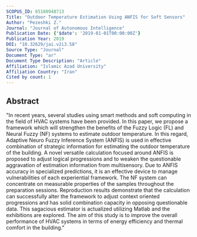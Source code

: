 ```yaml
---
SCOPUS_ID: 85108948713
Title: "Outdoor Temperature Estimation Using ANFIS for Soft Sensors"
Author: "Pezeshki Z."
Journal: "Journal of Autonomous Intelligence"
Publication Date: {'$date': '2019-01-01T00:00:00Z'}
Publication Year: 2019
DOI: "10.32629/jai.v2i3.58"
Source Type: "Journal"
Document Type: "ar"
Document Type Description: "Article"
Affiliation: "Islamic Azad University"
Affiliation Country: "Iran"
Cited by count: 1
---
```


## Abstract
"In recent years, several studies using smart methods and soft computing in the field of HVAC systems have been provided. In this paper, we propose a framework which will strengthen the benefits of the Fuzzy Logic (FL) and Neural Fuzzy (NF) systems to estimate outdoor temperature. In this regard, Adaptive Neuro Fuzzy Inference System (ANFIS) is used in effective combination of strategic information for estimating the outdoor temperature of the building. A novel versatile calculation focused around ANFIS is proposed to adjust logical progressions and to weaken the questionable aggravation of estimation information from multisensory. Due to ANFIS accuracy in specialized predictions, it is an effective device to manage vulnerabilities of each experiential framework. The NF system can concentrate on measurable properties of the samples throughout the preparation sessions. Reproduction results demonstrate that the calculation can successfully alter the framework to adjust context oriented progressions and has solid combination capacity in opposing questionable data. This sagacious estimator is actualized utilizing Matlab and the exhibitions are explored. The aim of this study is to improve the overall performance of HVAC systems in terms of energy efficiency and thermal comfort in the building."
